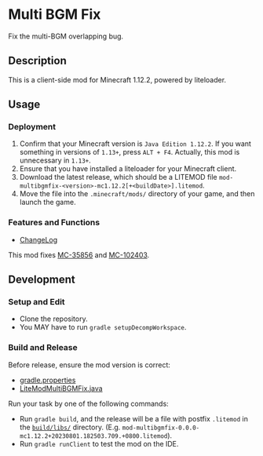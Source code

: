 # Multi BGM Fix

Fix the multi-BGM overlapping bug.

## Description

This is a client-side mod for Minecraft 1.12.2, powered by liteloader.

## Usage

### Deployment

1. Confirm that your Minecraft version is `Java Edition 1.12.2`. If you want something in versions of `1.13+`, press `ALT + F4`. Actually, this mod is unnecessary in `1.13+`.
2. Ensure that you have installed a liteloader for your Minecraft client.
3. Download the latest release, which should be a LITEMOD file `mod-multibgmfix-<version>-mc1.12.2[+<buildDate>].litemod`.
4. Move the file into the `.minecraft/mods/` directory of your game, and then launch the game.

### Features and Functions

- [ChangeLog](ChangeLog.md)

This mod fixes [MC-35856](https://bugs.mojang.com/browse/MC-35856) and [MC-102403](https://bugs.mojang.com/browse/MC-102403).

## Development

### Setup and Edit

- Clone the repository.
- You MAY have to run `gradle setupDecompWorkspace`.

### Build and Release

Before release, ensure the mod version is correct:

- [gradle.properties](gradle.properties)
- [LiteModMultiBGMFix.java](src/main/java/io/github/rainyaphthyl/multibgmfix/LiteModMultiBGMFix.java)

Run your task by one of the following commands:

- Run `gradle build`, and the release will be a file with postfix `.litemod` in the [`build/libs/`](build/libs) directory. (E.g. `mod-multibgmfix-0.0.0-mc1.12.2+20230801.182503.709.+0800.litemod`).
- Run `gradle runClient` to test the mod on the IDE.
